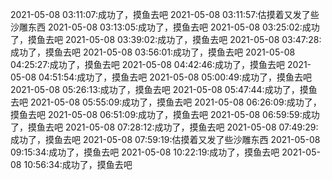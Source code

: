 2021-05-08 03:11:07:成功了，摸鱼去吧
2021-05-08 03:11:57:估摸着又发了些沙雕东西
2021-05-08 03:13:05:成功了，摸鱼去吧
2021-05-08 03:25:02:成功了，摸鱼去吧
2021-05-08 03:39:02:成功了，摸鱼去吧
2021-05-08 03:47:28:成功了，摸鱼去吧
2021-05-08 03:56:01:成功了，摸鱼去吧
2021-05-08 04:25:27:成功了，摸鱼去吧
2021-05-08 04:42:46:成功了，摸鱼去吧
2021-05-08 04:51:54:成功了，摸鱼去吧
2021-05-08 05:00:49:成功了，摸鱼去吧
2021-05-08 05:26:13:成功了，摸鱼去吧
2021-05-08 05:47:44:成功了，摸鱼去吧
2021-05-08 05:55:09:成功了，摸鱼去吧
2021-05-08 06:26:09:成功了，摸鱼去吧
2021-05-08 06:51:09:成功了，摸鱼去吧
2021-05-08 06:59:59:成功了，摸鱼去吧
2021-05-08 07:28:12:成功了，摸鱼去吧
2021-05-08 07:49:29:成功了，摸鱼去吧
2021-05-08 07:59:19:估摸着又发了些沙雕东西
2021-05-08 09:15:34:成功了，摸鱼去吧
2021-05-08 10:22:19:成功了，摸鱼去吧
2021-05-08 10:56:34:成功了，摸鱼去吧
